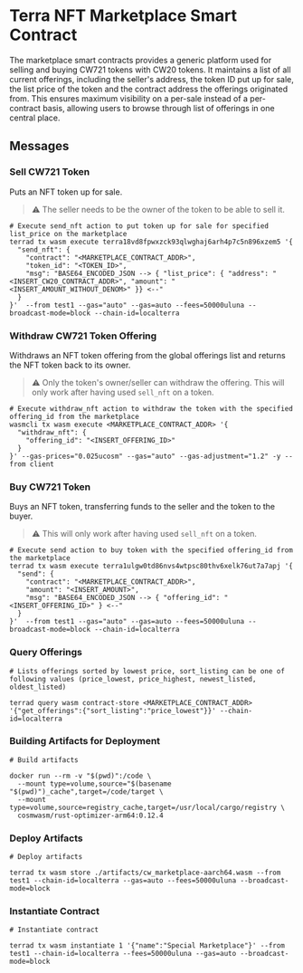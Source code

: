 # Terra NFT Marketplace Smart Contract

The marketplace smart contracts provides a generic platform used for selling and buying CW721 tokens with CW20 tokens. It maintains a list of all current offerings, including the seller's address, the token ID put up for sale, the list price of the token and the contract address the offerings originated from. This ensures maximum visibility on a per-sale instead of a per-contract basis, allowing users to browse through list of offerings in one central place.

## Messages

### Sell CW721 Token

Puts an NFT token up for sale.

> :warning: The seller needs to be the owner of the token to be able to sell it.

```shell
# Execute send_nft action to put token up for sale for specified list_price on the marketplace
terrad tx wasm execute terra18vd8fpwxzck93qlwghaj6arh4p7c5n896xzem5 '{
  "send_nft": {
    "contract": "<MARKETPLACE_CONTRACT_ADDR>",
    "token_id": "<TOKEN_ID>",
    "msg": "BASE64_ENCODED_JSON --> { "list_price": { "address": "<INSERT_CW20_CONTRACT_ADDR>", "amount": "<INSERT_AMOUNT_WITHOUT_DENOM>" }} <--"
  }
}'  --from test1 --gas="auto" --gas=auto --fees=50000uluna --broadcast-mode=block --chain-id=localterra
```

### Withdraw CW721 Token Offering

Withdraws an NFT token offering from the global offerings list and returns the NFT token back to its owner.

> :warning: Only the token's owner/seller can withdraw the offering. This will only work after having used `sell_nft` on a token.

```shell
# Execute withdraw_nft action to withdraw the token with the specified offering_id from the marketplace
wasmcli tx wasm execute <MARKETPLACE_CONTRACT_ADDR> '{
  "withdraw_nft": {
    "offering_id": "<INSERT_OFFERING_ID>"
  }
}' --gas-prices="0.025ucosm" --gas="auto" --gas-adjustment="1.2" -y --from client
```

### Buy CW721 Token

Buys an NFT token, transferring funds to the seller and the token to the buyer.

> :warning: This will only work after having used `sell_nft` on a token.

```shell
# Execute send action to buy token with the specified offering_id from the marketplace
terrad tx wasm execute terra1ulgw0td86nvs4wtpsc80thv6xelk76ut7a7apj '{
  "send": {
    "contract": "<MARKETPLACE_CONTRACT_ADDR>",
    "amount": "<INSERT_AMOUNT>",
    "msg": "BASE64_ENCODED_JSON --> { "offering_id": "<INSERT_OFFERING_ID>" } <--"
  }
}'  --from test1 --gas="auto" --gas=auto --fees=50000uluna --broadcast-mode=block --chain-id=localterra
```

### Query Offerings

```shell
# Lists offerings sorted by lowest price, sort_listing can be one of following values (price_lowest, price_highest, newest_listed, oldest_listed)

terrad query wasm contract-store <MARKETPLACE_CONTRACT_ADDR> '{"get_offerings":{"sort_listing":"price_lowest"}}' --chain-id=localterra
```

###

### Building Artifacts for Deployment

```shell
# Build artifacts

docker run --rm -v "$(pwd)":/code \
  --mount type=volume,source="$(basename "$(pwd)")_cache",target=/code/target \
  --mount type=volume,source=registry_cache,target=/usr/local/cargo/registry \
  cosmwasm/rust-optimizer-arm64:0.12.4
```

### Deploy Artifacts

```shell
# Deploy artifacts

terrad tx wasm store ./artifacts/cw_marketplace-aarch64.wasm --from test1 --chain-id=localterra --gas=auto --fees=50000uluna --broadcast-mode=block
```

### Instantiate Contract
```shell
# Instantiate contract

terrad tx wasm instantiate 1 '{"name":"Special Marketplace"}' --from test1 --chain-id=localterra --fees=50000uluna --gas=auto --broadcast-mode=block
```
